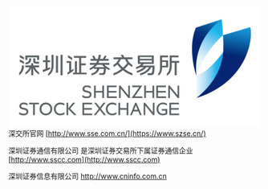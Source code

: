 ![](/images/szse_logo.png)  
深交所官网 [http://www.sse.com.cn/](https://www.szse.cn/)

深圳证券通信有限公司  是深圳证券交易所下属证券通信企业 [http://www.sscc.com](http://www.sscc.com)

深圳证券信息有限公司 http://www.cninfo.com.cn

